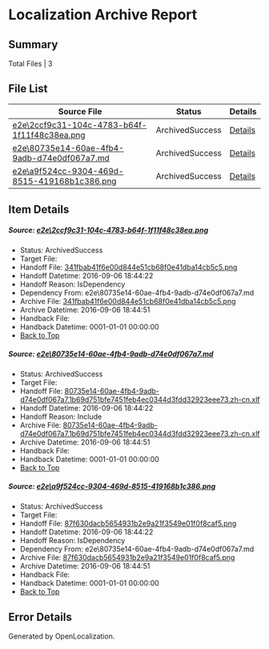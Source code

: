 # <a name='report-top'></a> Localization Archive Report

## Summary
 Total Files | 3

## File List
 Source File | Status | Details 
 ----------- | ------ | ------- 
 [e2e\2ccf9c31-104c-4783-b64f-1f11f48c38ea.png](https://github.com/OpenLocalizationTestOrg/ol-test0/blob/2e727af36dd859d4172c5bdc60b99a887a781311/e2e/2ccf9c31-104c-4783-b64f-1f11f48c38ea.png) | ArchivedSuccess | [Details](#341fbab41f6e00d844e51cb68f0e41dba14cb5c51)
 [e2e\80735e14-60ae-4fb4-9adb-d74e0df067a7.md](https://github.com/OpenLocalizationTestOrg/ol-test0/blob/2e727af36dd859d4172c5bdc60b99a887a781311/e2e/80735e14-60ae-4fb4-9adb-d74e0df067a7.md) | ArchivedSuccess | [Details](#f3bac6493f92f395e13f11256e1a265c954e25a82)
 [e2e\a9f524cc-9304-469d-8515-419168b1c386.png](https://github.com/OpenLocalizationTestOrg/ol-test0/blob/2e727af36dd859d4172c5bdc60b99a887a781311/e2e/a9f524cc-9304-469d-8515-419168b1c386.png) | ArchivedSuccess | [Details](#87f630dacb5654931b2e9a21f3549e01f0f8caf53)

## Item Details
##### <a name='341fbab41f6e00d844e51cb68f0e41dba14cb5c51'></a> Source: [e2e\2ccf9c31-104c-4783-b64f-1f11f48c38ea.png](https://github.com/OpenLocalizationTestOrg/ol-test0/blob/2e727af36dd859d4172c5bdc60b99a887a781311/e2e/2ccf9c31-104c-4783-b64f-1f11f48c38ea.png)
* Status: ArchivedSuccess
* Target File: 
* Handoff File: [341fbab41f6e00d844e51cb68f0e41dba14cb5c5.png](https://github.com/OpenLocalizationTestOrg/ol-test0-handoff/blob/038d0453efc173f6f2c2948e58d80a9addc09a88/ol-handoff/OpenLocalizationTestOrg/ol-test0-zhcn/ci/ht/341fbab41f6e00d844e51cb68f0e41dba14cb5c5.png)
* Handoff Datetime: 2016-09-06 18:44:22
* Handoff Reason: IsDependency
* Dependency From: e2e\80735e14-60ae-4fb4-9adb-d74e0df067a7.md
* Archive File: [341fbab41f6e00d844e51cb68f0e41dba14cb5c5.png](https://github.com/OpenLocalizationTestOrg/ol-test0-handoff/blob/da3c5f114393627a1c671dec3474de0565d66e38/ol-archive/OpenLocalizationTestOrg/ol-test0-zhcn/ci/ht/341fbab41f6e00d844e51cb68f0e41dba14cb5c5.png)
* Archive Datetime: 2016-09-06 18:44:51
* Handback File: 
* Handback Datetime: 0001-01-01 00:00:00
* [Back to Top](#report-top)

##### <a name='f3bac6493f92f395e13f11256e1a265c954e25a82'></a> Source: [e2e\80735e14-60ae-4fb4-9adb-d74e0df067a7.md](https://github.com/OpenLocalizationTestOrg/ol-test0/blob/2e727af36dd859d4172c5bdc60b99a887a781311/e2e/80735e14-60ae-4fb4-9adb-d74e0df067a7.md)
* Status: ArchivedSuccess
* Target File: 
* Handoff File: [80735e14-60ae-4fb4-9adb-d74e0df067a7.1b69d751bfe7451feb4ec0344d3fdd32923eee73.zh-cn.xlf](https://github.com/OpenLocalizationTestOrg/ol-test0-handoff/blob/038d0453efc173f6f2c2948e58d80a9addc09a88/ol-handoff/OpenLocalizationTestOrg/ol-test0-zhcn/ci/ht/80735e14-60ae-4fb4-9adb-d74e0df067a7.1b69d751bfe7451feb4ec0344d3fdd32923eee73.zh-cn.xlf)
* Handoff Datetime: 2016-09-06 18:44:22
* Handoff Reason: Include
* Archive File: [80735e14-60ae-4fb4-9adb-d74e0df067a7.1b69d751bfe7451feb4ec0344d3fdd32923eee73.zh-cn.xlf](https://github.com/OpenLocalizationTestOrg/ol-test0-handoff/blob/da3c5f114393627a1c671dec3474de0565d66e38/ol-archive/OpenLocalizationTestOrg/ol-test0-zhcn/ci/ht/80735e14-60ae-4fb4-9adb-d74e0df067a7.1b69d751bfe7451feb4ec0344d3fdd32923eee73.zh-cn.xlf)
* Archive Datetime: 2016-09-06 18:44:51
* Handback File: 
* Handback Datetime: 0001-01-01 00:00:00
* [Back to Top](#report-top)

##### <a name='87f630dacb5654931b2e9a21f3549e01f0f8caf53'></a> Source: [e2e\a9f524cc-9304-469d-8515-419168b1c386.png](https://github.com/OpenLocalizationTestOrg/ol-test0/blob/2e727af36dd859d4172c5bdc60b99a887a781311/e2e/a9f524cc-9304-469d-8515-419168b1c386.png)
* Status: ArchivedSuccess
* Target File: 
* Handoff File: [87f630dacb5654931b2e9a21f3549e01f0f8caf5.png](https://github.com/OpenLocalizationTestOrg/ol-test0-handoff/blob/038d0453efc173f6f2c2948e58d80a9addc09a88/ol-handoff/OpenLocalizationTestOrg/ol-test0-zhcn/ci/ht/87f630dacb5654931b2e9a21f3549e01f0f8caf5.png)
* Handoff Datetime: 2016-09-06 18:44:22
* Handoff Reason: IsDependency
* Dependency From: e2e\80735e14-60ae-4fb4-9adb-d74e0df067a7.md
* Archive File: [87f630dacb5654931b2e9a21f3549e01f0f8caf5.png](https://github.com/OpenLocalizationTestOrg/ol-test0-handoff/blob/da3c5f114393627a1c671dec3474de0565d66e38/ol-archive/OpenLocalizationTestOrg/ol-test0-zhcn/ci/ht/87f630dacb5654931b2e9a21f3549e01f0f8caf5.png)
* Archive Datetime: 2016-09-06 18:44:51
* Handback File: 
* Handback Datetime: 0001-01-01 00:00:00
* [Back to Top](#report-top)


## Error Details

Generated by OpenLocalization.
